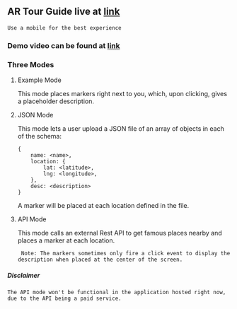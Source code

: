 ## AR Tour Guide live at [link](https://dhsrthn.github.io/arvr)

    Use a mobile for the best experience 

### Demo video can be found at [link](https://www.youtube.com/watch?v=OqKNpfwWpxU)

### Three Modes 

1) Example Mode 
    
    This mode places markers right next to you, which, upon clicking, gives a placeholder description.

2) JSON Mode 

    This mode lets a user upload a JSON file of an array of objects in each of the schema:

    ``` 
    {
        name: <name>,
        location: {
            lat: <latitude>,
            lng: <longitude>,
        },
        desc: <description>
    }
    ```
    A marker will be placed at each location defined in the file.

3) API Mode 

    This mode calls an external Rest API to get famous places nearby and places a marker at each location.


        Note: The markers sometimes only fire a click event to display the description when placed at the center of the screen.

##### Disclaimer 

    The API mode won't be functional in the application hosted right now, due to the API being a paid service. 
